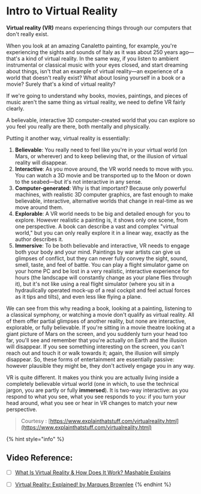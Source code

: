 # Intro to Virtual Reality

**Virtual reality \(VR\)** means experiencing things through our computers that don't really exist.

When you look at an amazing Canaletto painting, for example, you're experiencing the sights and sounds of Italy as it was about 250 years ago—that's a kind of virtual reality. In the same way, if you listen to ambient instrumental or classical music with your eyes closed, and start dreaming about things, isn't that an example of virtual reality—an experience of a world that doesn't really exist? What about losing yourself in a book or a movie? Surely that's a kind of virtual reality?

If we're going to understand why books, movies, paintings, and pieces of music aren't the same thing as virtual reality, we need to define VR fairly clearly.

A believable, interactive 3D computer-created world that you can explore so you feel you really are there, both mentally and physically.

Putting it another way, virtual reality is essentially:

1. **Believable**: You really need to feel like you're in your virtual world \(on Mars, or wherever\) and to keep believing that, or the illusion of virtual reality will disappear.
2. **Interactive**: As you move around, the VR world needs to move with you. You can watch a 3D movie and be transported up to the Moon or down to the seabed—but it's not interactive in any sense.
3. **Computer-generated**: Why is that important? Because only powerful machines, with realistic 3D computer graphics, are fast enough to make believable, interactive, alternative worlds that change in real-time as we move around them.
4. **Explorable**: A VR world needs to be big and detailed enough for you to explore. However realistic a painting is, it shows only one scene, from one perspective. A book can describe a vast and complex "virtual world," but you can only really explore it in a linear way, exactly as the author describes it.
5. **Immersive**: To be both believable and interactive, VR needs to engage both your body and your mind. Paintings by war artists can give us glimpses of conflict, but they can never fully convey the sight, sound, smell, taste, and feel of battle. You can play a flight simulator game on your home PC and be lost in a very realistic, interactive experience for hours \(the landscape will constantly change as your plane flies through it\), but it's not like using a real flight simulator \(where you sit in a hydraulically operated mock-up of a real cockpit and feel actual forces as it tips and tilts\), and even less like flying a plane.

We can see from this why reading a book, looking at a painting, listening to a classical symphony, or watching a movie don't qualify as virtual reality. All of them offer partial glimpses of another reality, but none are interactive, explorable, or fully believable. If you're sitting in a movie theatre looking at a giant picture of Mars on the screen, and you suddenly turn your head too far, you'll see and remember that you're actually on Earth and the illusion will disappear. If you see something interesting on the screen, you can't reach out and touch it or walk towards it; again, the illusion will simply disappear. So, these forms of entertainment are essentially passive: however plausible they might be, they don't actively engage you in any way.

VR is quite different. It makes you think you are actually living inside a completely believable virtual world \(one in which, to use the technical jargon, you are partly or fully **immersed**\). It is two-way interactive: as you respond to what you see, what you see responds to you: if you turn your head around, what you see or hear in VR changes to match your new perspective.

> Courtesy : [https://www.explainthatstuff.com/virtualreality.html](https://www.explainthatstuff.com/virtualreality.html)

{% hint style="info" %}
## Video Reference:

* [ ] [What Is Virtual Reality & How Does It Work? Mashable Explains](https://www.youtube.com/watch?v=HBNH8tzsfVM)
* [ ] [Virtual Reality: Explained! by Marques Brownlee](https://www.youtube.com/watch?v=i4Zt3JZejbg)
{% endhint %}


